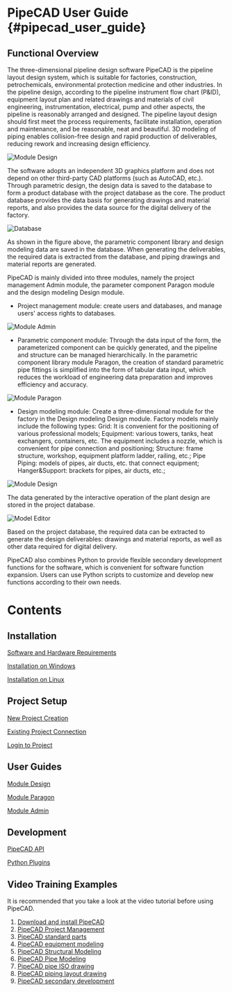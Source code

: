 # PipeCAD User Guide {#pipecad_user_guide}

## Functional Overview
The three-dimensional pipeline design software PipeCAD is the pipeline layout design system, which is suitable for factories, construction, petrochemicals, environmental protection medicine and other industries. In the pipeline design, according to the pipeline instrument flow chart (P&ID), equipment layout plan and related drawings and materials of civil engineering, instrumentation, electrical, pump and other aspects, the pipeline is reasonably arranged and designed. The pipeline layout design should first meet the process requirements, facilitate installation, operation and maintenance, and be reasonable, neat and beautiful. 3D modeling of piping enables collision-free design and rapid production of deliverables, reducing rework and increasing design efficiency. 

![Module Design](../screenshots/pipecad_design.png)

The software adopts an independent 3D graphics platform and does not depend on other third-party CAD platforms (such as AutoCAD, etc.). Through parametric design, the design data is saved to the database to form a product database with the project database as the core. The product database provides the data basis for generating drawings and material reports, and also provides the data source for the digital delivery of the factory. 

![Database](../screenshots/pipecad_database_en.png)

As shown in the figure above, the parametric component library and design modeling data are saved in the database. When generating the deliverables, the required data is extracted from the database, and piping drawings and material reports are generated.

PipeCAD is mainly divided into three modules, namely the project management Admin module, the parameter component Paragon module and the design modeling Design module.

* Project management module: create users and databases, and manage users' access rights to databases.

![Module Admin](../screenshots/pipecad_admin.png)

* Parametric component module: Through the data input of the form, the parameterized component can be quickly generated, and the pipeline and structure can be managed hierarchically. In the parametric component library module Paragon, the creation of standard parametric pipe fittings is simplified into the form of tabular data input, which reduces the workload of engineering data preparation and improves efficiency and accuracy. 

![Module Paragon](../screenshots/pipecad_paragon.png)

* Design modeling module: Create a three-dimensional module for the factory in the Design modeling Design module. Factory models mainly include the following types:
        Grid: It is convenient for the positioning of various professional models;
        Equipment: various towers, tanks, heat exchangers, containers, etc. The equipment includes a nozzle, which is convenient for pipe connection and positioning;
        Structure: frame structure, workshop, equipment platform ladder, railing, etc.;
        Pipe Piping: models of pipes, air ducts, etc. that connect equipment;
        Hanger&Support: brackets for pipes, air ducts, etc.;

![Module Design](../screenshots/pipecad_design.png)

The data generated by the interactive operation of the plant design are stored in the project database. 

![Model Editor](../screenshots/pipecad_model_editor.png)

Based on the project database, the required data can be extracted to generate the design deliverables: drawings and material reports, as well as other data required for digital delivery.

PipeCAD also combines Python to provide flexible secondary development functions for the software, which is convenient for software function expansion. Users can use Python scripts to customize and develop new functions according to their own needs. 


# Contents
## Installation
[Software and Hardware Requirements](./installation/requirements.md)

[Installation on Windows](./installation/windows.md)

[Installation on Linux](./installation/linux.md)

## Project Setup
[New Project Creation](./installation/new_project.md)

[Existing Project Connection](./installation/existing_project.md)

[Login to Project](./installation/login_to_project.md)

## User Guides
[Module Design](./design/user_guide.md)

[Module Paragon](./paragon/user_guide.md)

[Module Admin](./admin/user_guide.md)

## Development
[PipeCAD API](./development/api.md)

[Python Plugins](./development/plugins.md)

## Video Training Examples

It is recommended that you take a look at the video tutorial before using PipeCAD.

1. [Download and install PipeCAD](https://www.bilibili.com/video/BV1u3411e7hD)
2. [PipeCAD Project Management](https://www.bilibili.com/video/BV11Q4y1r7zG?share_source=copy_web)
3. [PipeCAD standard parts](https://www.bilibili.com/video/BV1144y1u7Rc?share_source=copy_web)
4. [PipeCAD equipment modeling](https://www.bilibili.com/video/BV1Xq4y1r7Gw?share_source=copy_web)
5. [PipeCAD Structural Modeling]()
6. [PipeCAD Pipe Modeling](https://www.bilibili.com/video/BV1sL411s7B5?share_source=copy_web)
7. [PipeCAD pipe ISO drawing](https://www.bilibili.com/video/BV1nY411s7jp)
8. [PipeCAD piping layout drawing]()
9. [PipeCAD secondary development]()
